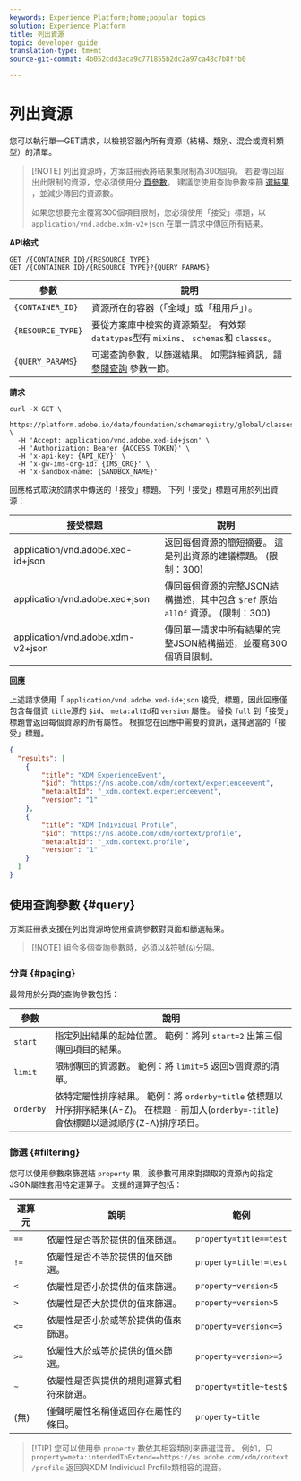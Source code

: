 ```yaml
---
keywords: Experience Platform;home;popular topics
solution: Experience Platform
title: 列出資源
topic: developer guide
translation-type: tm+mt
source-git-commit: 4b052cdd3aca9c771855b2dc2a97ca48c7b8ffb0

---
```



# 列出資源

您可以執行單一GET請求，以檢視容器內所有資源（結構、類別、混合或資料類型）的清單。

>[!NOTE] 列出資源時，方案註冊表將結果集限制為300個項。 若要傳回超出此限制的資源，您必須使用分 [頁參數](#paging)。 建議您使用查詢參數來篩 [選結果](#filtering) ，並減少傳回的資源數。
>
> 如果您想要完全覆寫300個項目限制，您必須使用「接受」標題，以 `application/vnd.adobe.xdm-v2+json` 在單一請求中傳回所有結果。

**API格式**

```http
GET /{CONTAINER_ID}/{RESOURCE_TYPE}
GET /{CONTAINER_ID}/{RESOURCE_TYPE}?{QUERY_PARAMS}
```

| 參數 | 說明 |
| --- | --- |
| `{CONTAINER_ID}` | 資源所在的容器（「全域」或「租用戶」）。 |
| `{RESOURCE_TYPE}` | 要從方案庫中檢索的資源類型。 有效類 `datatypes`型有 `mixins`、 `schemas`和 `classes`。 |
| `{QUERY_PARAMS`} | 可選查詢參數，以篩選結果。 如需詳細資訊，請 [參閱查詢](#query) 參數一節。 |

**請求**

```SHELL
curl -X GET \
  https://platform.adobe.io/data/foundation/schemaregistry/global/classes&limit=2 \
  -H 'Accept: application/vnd.adobe.xed-id+json' \
  -H 'Authorization: Bearer {ACCESS_TOKEN}' \
  -H 'x-api-key: {API_KEY}' \
  -H 'x-gw-ims-org-id: {IMS_ORG}' \
  -H 'x-sandbox-name: {SANDBOX_NAME}'
```

回應格式取決於請求中傳送的「接受」標題。 下列「接受」標題可用於列出資源：

| 接受標題 | 說明 |
| ------- | ------------ |
| application/vnd.adobe.xed-id+json | 返回每個資源的簡短摘要。 這是列出資源的建議標題。 (限制：300) |
| application/vnd.adobe.xed+json | 傳回每個資源的完整JSON結構描述，其中包含 `$ref` 原始 `allOf` 資源。 (限制：300) |
| application/vnd.adobe.xdm-v2+json | 傳回單一請求中所有結果的完整JSON結構描述，並覆寫300個項目限制。 |

**回應**

上述請求使用「 `application/vnd.adobe.xed-id+json` 接受」標題，因此回應僅包含每個資 `title`源的 `$id`、 `meta:altId`和 `version` 屬性。 替換 `full` 到「接受」標題會返回每個資源的所有屬性。 根據您在回應中需要的資訊，選擇適當的「接受」標題。

```JSON
{
  "results": [
    {
        "title": "XDM ExperienceEvent",
        "$id": "https://ns.adobe.com/xdm/context/experienceevent",
        "meta:altId": "_xdm.context.experienceevent",
        "version": "1"
    },
    {
        "title": "XDM Individual Profile",
        "$id": "https://ns.adobe.com/xdm/context/profile",
        "meta:altId": "_xdm.context.profile",
        "version": "1"
    }
  ]
}
```

## 使用查詢參數 {#query}

方案註冊表支援在列出資源時使用查詢參數對頁面和篩選結果。

>[!NOTE] 組合多個查詢參數時，必須以&amp;符號(`&`)分隔。

### 分頁 {#paging}

最常用於分頁的查詢參數包括：

| 參數 | 說明 |
| --- | --- |
| `start` | 指定列出結果的起始位置。 範例：將列 `start=2` 出第三個傳回項目的結果。 |
| `limit` | 限制傳回的資源數。 範例：將 `limit=5` 返回5個資源的清單。 |
| `orderby` | 依特定屬性排序結果。 範例：將 `orderby=title` 依標題以升序排序結果(A-Z)。 在標題 `-` 前加入(`orderby=-title`)會依標題以遞減順序(Z-A)排序項目。 |

### 篩選 {#filtering}

您可以使用參數來篩選結 `property` 果，該參數可用來對擷取的資源內的指定JSON屬性套用特定運算子。 支援的運算子包括：

| 運算元 | 說明 | 範例 |
| --- | --- | --- |
| `==` | 依屬性是否等於提供的值來篩選。 | `property=title==test` |
| `!=` | 依屬性是否不等於提供的值來篩選。 | `property=title!=test` |
| `<` | 依屬性是否小於提供的值來篩選。 | `property=version<5` |
| `>` | 依屬性是否大於提供的值來篩選。 | `property=version>5` |
| `<=` | 依屬性是否小於或等於提供的值來篩選。 | `property=version<=5` |
| `>=` | 依屬性大於或等於提供的值來篩選。 | `property=version>=5` |
| `~` | 依屬性是否與提供的規則運算式相符來篩選。 | `property=title~test$` |
| (無) | 僅聲明屬性名稱僅返回存在屬性的條目。 | `property=title` |

>[!TIP] 您可以使用參 `property` 數依其相容類別來篩選混音。 例如，只 `property=meta:intendedToExtend==https://ns.adobe.com/xdm/context/profile` 返回與XDM Individual Profile類相容的混音。
